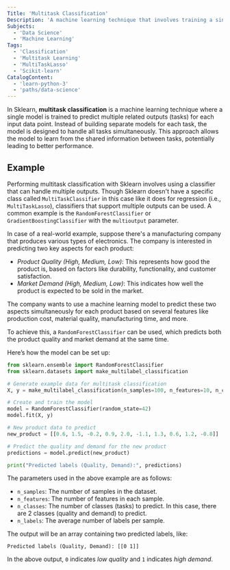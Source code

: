 ```yaml
---
Title: 'Multitask Classification'
Description: 'A machine learning technique that involves training a single model to predict multiple related labels for each data point.'
Subjects:
  - 'Data Science'
  - 'Machine Learning'
Tags:
  - 'Classification'
  - 'Multitask Learning'
  - 'MultiTaskLasso'
  - 'Scikit-learn'
CatalogContent:
  - 'learn-python-3'
  - 'paths/data-science'
---
```


In Sklearn, **multitask classification** is a machine learning technique where a single model is trained to predict multiple related outputs (tasks) for each input data point. Instead of building separate models for each task, the model is designed to handle all tasks simultaneously. This approach allows the model to learn from the shared information between tasks, potentially leading to better performance.

## Example

Performing multitask classification with Sklearn involves using a classifier that can handle multiple outputs. Though Sklearn doesn't have a specific class called `MultiTaskClassifier` in this case like it does for regression (i.e., `MultiTaskLasso`), classifiers that support multiple outputs can be used. A common example is the `RandomForestClassifier` or `GradientBoostingClassifier` with the `multioutput` parameter.

In case of a real-world example, suppose there's a manufacturing company that produces various types of electronics. The company is interested in predicting two key aspects for each product:

- _Product Quality (High, Medium, Low)_: This represents how good the product is, based on factors like durability, functionality, and customer satisfaction.
- _Market Demand (High, Medium, Low)_: This indicates how well the product is expected to be sold in the market.

The company wants to use a machine learning model to predict these two aspects simultaneously for each product based on several features like production cost, material quality, manufacturing time, and more.

To achieve this, a `RandomForestClassifier` can be used, which predicts both the product quality and market demand at the same time.

Here’s how the model can be set up:

```py
from sklearn.ensemble import RandomForestClassifier
from sklearn.datasets import make_multilabel_classification

# Generate example data for multitask classification
X, y = make_multilabel_classification(n_samples=100, n_features=10, n_classes=2, n_labels=1, random_state=42)

# Create and train the model
model = RandomForestClassifier(random_state=42)
model.fit(X, y)

# New product data to predict
new_product = [[0.6, 1.5, -0.2, 0.9, 2.0, -1.1, 1.3, 0.6, 1.2, -0.8]]

# Predict the quality and demand for the new product
predictions = model.predict(new_product)

print("Predicted labels (Quality, Demand):", predictions)
```

The parameters used in the above example are as follows:

- `n_samples`: The number of samples in the dataset.
- `n_features`: The number of features in each sample.
- `n_classes`: The number of classes (tasks) to predict. In this case, there are 2 classes (quality and demand) to predict.
- `n_labels`: The average number of labels per sample.

The output will be an array containing two predicted labels, like:

```shell
Predicted labels (Quality, Demand): [[0 1]]
```

In the above output, `0` indicates _low quality_ and `1` indicates _high demand_.

